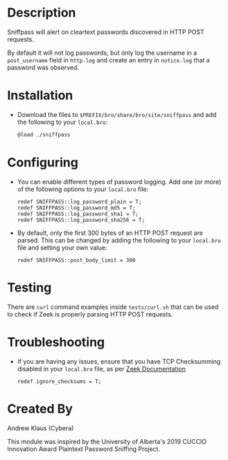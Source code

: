 # Description
Sniffpass will alert on cleartext passwords discovered in HTTP POST requests.

By default it will not log passwords, but only log the username in a `post_username` field in `http.log`
 and create an entry in `notice.log` that a password was observed.

# Installation
- Download the files to `$PREFIX/bro/share/bro/site/sniffpass` and add the following to your `local.bro`:
    ```bash
    @load ./sniffpass
    ```

# Configuring
- You can enable different types of password logging. Add one (or more) of the following options to your `local.bro` file:
    ```
    redef SNIFFPASS::log_password_plain = T;
    redef SNIFFPASS::log_password_md5 = T;
    redef SNIFFPASS::log_password_sha1 = T;
    redef SNIFFPASS::log_password_sha256 = T;
    ```
- By default, only the first 300 bytes of an HTTP POST request are parsed. This can be changed by adding the following to your `local.bro` file and setting your own value:
    ```
    redef SNIFFPASS::post_body_limit = 300
    ```

# Testing
There are `curl` command examples inside `tests/curl.sh` that can be used to check if Zeek is properly parsing HTTP POST requests.

# Troubleshooting
- If you are having any issues, ensure that you have TCP Checksumming disabled in your `local.bro` file, as per [Zeek Documentation](https://www.zeek.org/documentation/faq.html#why-isn-t-zeek-producing-the-logs-i-expect-a-note-about-checksums)

    ```
    redef ignore_checksums = T;
    ```

# Created By
Andrew Klaus (Cybera)

This module was inspired by the University of Alberta's 2019 CUCCIO Innovation Award Plaintext Password Sniffing Project.
